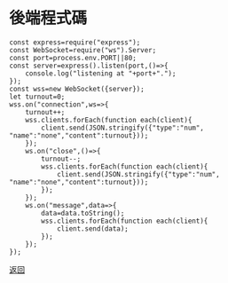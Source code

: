 # 後端程式碼
    const express=require("express");
    const WebSocket=require("ws").Server;
    const port=process.env.PORT||80;
    const server=express().listen(port,()=>{
        console.log("listening at "+port+".");
    });
    const wss=new WebSocket({server});
    let turnout=0;
    wss.on("connection",ws=>{
        turnout++;
        wss.clients.forEach(function each(client){
            client.send(JSON.stringify({"type":"num",   "name":"none","content":turnout}));
        });
        ws.on("close",()=>{
            turnout--;
            wss.clients.forEach(function each(client){
                client.send(JSON.stringify({"type":"num",   "name":"none","content":turnout}));
            });
        });
        ws.on("message",data=>{
            data=data.toString();
            wss.clients.forEach(function each(client){
                client.send(data);
            });
        });
    });

[返回](lobby.md)
